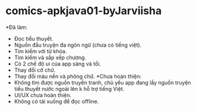 # comics-apkjava01-byJarviisha
*Đã làm:
- Đọc tiểu thuyết.
- Nguồn đầu truyện đa ngôn ngữ (chưa có tiếng việt).
- Tìm kiếm với từ khóa.
- Tìm kiếm và sắp xếp chương.
- Có 2 chế độ ui của app sáng và tối.
- Thay đổi cỡ chữ.
- Thay đổi màu nền và phông chữ.
*Chưa hoàn thiện:
- Không tìm được nguồn truyền tranh, chủ yếu app đang lấy nguồn truyện tiểu thuyết nước ngoài lên k hỗ trợ tiếng Việt.
- UI/UX chưa hoàn thiện.
- Không có tải xuống để đọc offline.


